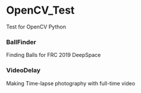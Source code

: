 # OpenCV_Test
Test for OpenCV Python

### BallFinder
Finding Balls for FRC 2019 DeepSpace

### VideoDelay
Making Time-lapse photography with full-time video

